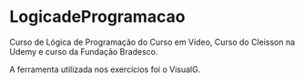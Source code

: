 # LogicadeProgramacao
Curso de Lógica de Programação do Curso em Vídeo, Curso do Cleisson na Udemy e curso da Fundação Bradesco.

A ferramenta utilizada nos exercícios foi o VisualG.
